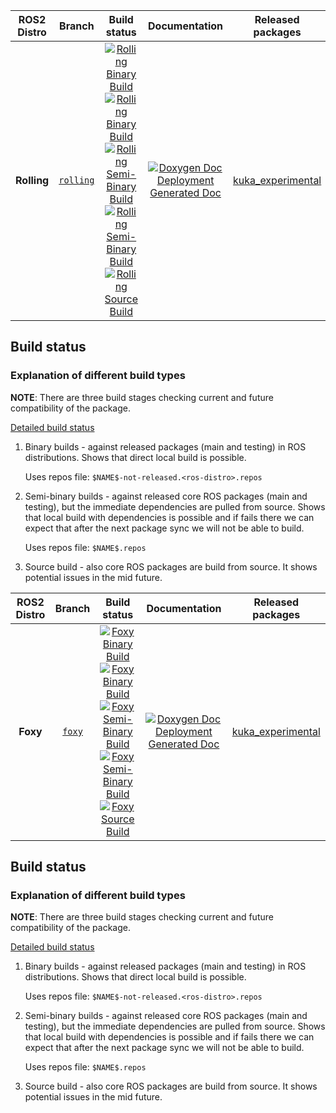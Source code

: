 
ROS2 Distro | Branch | Build status | Documentation | Released packages
:---------: | :----: | :----------: | :-----------: | :---------------:
**Rolling** | [`rolling`](https://github.com/$NAMESPACE$/kuka_experimental/tree/rolling) | [![Rolling Binary Build](https://github.com/$NAMESPACE$/kuka_experimental/actions/workflows/rolling-binary-build-main.yml/badge.svg?branch=rolling)](https://github.com/$NAMESPACE$/kuka_experimental/actions/workflows/rolling-binary-build-main.yml?branch=rolling) <br /> [![Rolling Binary Build](https://github.com/$NAMESPACE$/kuka_experimental/actions/workflows/rolling-binary-build-testing.yml/badge.svg?branch=rolling)](https://github.com/$NAMESPACE$/kuka_experimental/actions/workflows/rolling-binary-build-testing.yml?branch=rolling) <br /> [![Rolling Semi-Binary Build](https://github.com/$NAMESPACE$/kuka_experimental/actions/workflows/rolling-semi-binary-build-main.yml/badge.svg?branch=rolling)](https://github.com/$NAMESPACE$/kuka_experimental/actions/workflows/rolling-semi-binary-build-main.yml?branch=rolling) <br /> [![Rolling Semi-Binary Build](https://github.com/$NAMESPACE$/kuka_experimental/actions/workflows/rolling-semi-binary-build-testing.yml/badge.svg?branch=rolling)](https://github.com/$NAMESPACE$/kuka_experimental/actions/workflows/rolling-semi-binary-build-testing.yml?branch=rolling) <br /> [![Rolling Source Build](https://github.com/$NAMESPACE$/kuka_experimental/actions/workflows/rolling-source-build.yml/badge.svg?branch=rolling)](https://github.com/$NAMESPACE$/kuka_experimental/actions/workflows/rolling-source-build.yml?branch=rolling) | [![Doxygen Doc Deployment](https://github.com/$NAMESPACE$/kuka_experimental/actions/workflows/doxygen-deploy.yml/badge.svg)](https://github.com/$NAMESPACE$/kuka_experimental/actions/workflows/doxygen-deploy.yml) <br /> [Generated Doc](https://$NAMESPACE$.github.io/kuka_experimental_Documentation/rolling/html/index.html) | [kuka_experimental](https://index.ros.org/p/kuka_experimental/#rolling)

## Build status


### Explanation of different build types

**NOTE**: There are three build stages checking current and future compatibility of the package.

[Detailed build status](.github/workflows/README.md)

1. Binary builds - against released packages (main and testing) in ROS distributions. Shows that direct local build is possible.

   Uses repos file: `$NAME$-not-released.<ros-distro>.repos`

1. Semi-binary builds - against released core ROS packages (main and testing), but the immediate dependencies are pulled from source.
   Shows that local build with dependencies is possible and if fails there we can expect that after the next package sync we will not be able to build.

   Uses repos file: `$NAME$.repos`

1. Source build - also core ROS packages are build from source. It shows potential issues in the mid future.

ROS2 Distro | Branch | Build status | Documentation | Released packages
:---------: | :----: | :----------: | :-----------: | :---------------:
**Foxy** | [`foxy`](https://github.com/$NAMESPACE$/kuka_experimental/tree/foxy) | [![Foxy Binary Build](https://github.com/$NAMESPACE$/kuka_experimental/actions/workflows/foxy-binary-build-main.yml/badge.svg?branch=foxy)](https://github.com/$NAMESPACE$/kuka_experimental/actions/workflows/foxy-binary-build-main.yml?branch=foxy) <br /> [![Foxy Binary Build](https://github.com/$NAMESPACE$/kuka_experimental/actions/workflows/foxy-binary-build-testing.yml/badge.svg?branch=foxy)](https://github.com/$NAMESPACE$/kuka_experimental/actions/workflows/foxy-binary-build-testing.yml?branch=foxy) <br /> [![Foxy Semi-Binary Build](https://github.com/$NAMESPACE$/kuka_experimental/actions/workflows/foxy-semi-binary-build-main.yml/badge.svg?branch=foxy)](https://github.com/$NAMESPACE$/kuka_experimental/actions/workflows/foxy-semi-binary-build-main.yml?branch=foxy) <br /> [![Foxy Semi-Binary Build](https://github.com/$NAMESPACE$/kuka_experimental/actions/workflows/foxy-semi-binary-build-testing.yml/badge.svg?branch=foxy)](https://github.com/$NAMESPACE$/kuka_experimental/actions/workflows/foxy-semi-binary-build-testing.yml?branch=foxy) <br /> [![Foxy Source Build](https://github.com/$NAMESPACE$/kuka_experimental/actions/workflows/foxy-source-build.yml/badge.svg?branch=foxy)](https://github.com/$NAMESPACE$/kuka_experimental/actions/workflows/foxy-source-build.yml?branch=foxy) | [![Doxygen Doc Deployment](https://github.com/$NAMESPACE$/kuka_experimental/actions/workflows/doxygen-deploy.yml/badge.svg)](https://github.com/$NAMESPACE$/kuka_experimental/actions/workflows/doxygen-deploy.yml) <br /> [Generated Doc](https://$NAMESPACE$.github.io/kuka_experimental_Documentation/foxy/html/index.html) | [kuka_experimental](https://index.ros.org/p/kuka_experimental/#foxy)

## Build status


### Explanation of different build types

**NOTE**: There are three build stages checking current and future compatibility of the package.

[Detailed build status](.github/workflows/README.md)

1. Binary builds - against released packages (main and testing) in ROS distributions. Shows that direct local build is possible.

   Uses repos file: `$NAME$-not-released.<ros-distro>.repos`

1. Semi-binary builds - against released core ROS packages (main and testing), but the immediate dependencies are pulled from source.
   Shows that local build with dependencies is possible and if fails there we can expect that after the next package sync we will not be able to build.

   Uses repos file: `$NAME$.repos`

1. Source build - also core ROS packages are build from source. It shows potential issues in the mid future.
